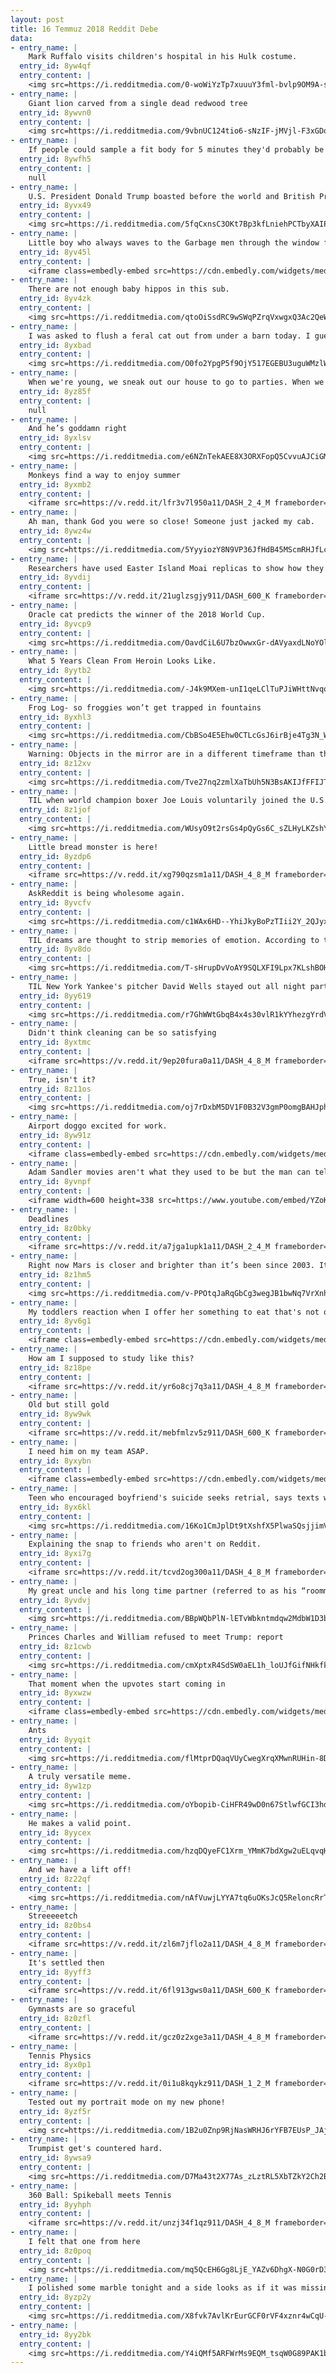 ```yaml
---
layout: post
title: 16 Temmuz 2018 Reddit Debe
data:
- entry_name: |
    Mark Ruffalo visits children's hospital in his Hulk costume.
  entry_id: 8yw4qf
  entry_content: |
    <img src=https://i.redditmedia.com/0-woWiYzTp7xuuuY3fml-bvlp9OM9A-sXwuhaBtQq7g.jpg?s=df4c56135a117bd08804044ff5260452 frameborder=0>
- entry_name: |
    Giant lion carved from a single dead redwood tree
  entry_id: 8ywvn0
  entry_content: |
    <img src=https://i.redditmedia.com/9vbnUC124tio6-sNzIF-jMVjl-F3xGDo6QN1K4v1JUo.jpg?s=397cfdb644f49af1c14b1f895bcf7b21 frameborder=0>
- entry_name: |
    If people could sample a fit body for 5 minutes they'd probably be a lot more motivated to get fit.
  entry_id: 8ywfh5
  entry_content: |
    null
- entry_name: |
    U.S. President Donald Trump boasted before the world and British Prime Minister Theresa May on Friday that he’d predicted the Brexit decision at his Turnberry golf resort in Scotland the day before the historic vote. One problem: Trump arrived at Turnberry the day after the vote.
  entry_id: 8yvx49
  entry_content: |
    <img src=https://i.redditmedia.com/5fqCxnsC3OKt7Bp3kfLniehPCTbyXAIPLS00-_CAPFA.jpg?s=f99983881e952df2772cfdae88491053 frameborder=0>
- entry_name: |
    Little boy who always waves to the Garbage men through the window finally gets the courage to go meet them!
  entry_id: 8yv45l
  entry_content: |
    <iframe class=embedly-embed src=https://cdn.embedly.com/widgets/media.html?src=https%3A%2F%2Fgfycat.com%2Fifr%2FSpanishBlankAlaskanhusky&url=https%3A%2F%2Fgfycat.com%2FSpanishBlankAlaskanhusky&image=https%3A%2F%2Fthumbs.gfycat.com%2FSpanishBlankAlaskanhusky-size_restricted.gif&key=522baf40bd3911e08d854040d3dc5c07&type=text%2Fhtml&schema=gfycat width=480 height=248 scrolling=no frameborder=0 allow=autoplay; fullscreen allowfullscreen=true></iframe>
- entry_name: |
    There are not enough baby hippos in this sub.
  entry_id: 8yv4zk
  entry_content: |
    <img src=https://i.redditmedia.com/qtoOiSsdRC9wSWqPZrqVxwgxQ3Ac2QeWFAwZ2J4Dx-Y.png?s=0f0d2b0bda77c98395ec03c98bc798f2 frameborder=0>
- entry_name: |
    I was asked to flush a feral cat out from under a barn today. I guess I made a new little buddy.
  entry_id: 8yxbad
  entry_content: |
    <img src=https://i.redditmedia.com/O0fo2YpgP5f9OjY517EGEBU3uguWMzlWAyfPfi2i-GI.jpg?s=80b381688cacd63045c9356ba3592f15 frameborder=0>
- entry_name: |
    When we're young, we sneak out our house to go to parties. When we're old, we sneak out of parties to go home.
  entry_id: 8yz85f
  entry_content: |
    null
- entry_name: |
    And he’s goddamn right
  entry_id: 8yxlsv
  entry_content: |
    <img src=https://i.redditmedia.com/e6NZnTekAEE8X3ORXFopQ5CvvuAJCiGMTfNo04-4LkA.jpg?s=aceb969553e2f153b936f71c82311e08 frameborder=0>
- entry_name: |
    Monkeys find a way to enjoy summer
  entry_id: 8yxmb2
  entry_content: |
    <iframe src=https://v.redd.it/lfr3v7l950a11/DASH_2_4_M frameborder=0></iframe>
- entry_name: |
    Ah man, thank God you were so close! Someone just jacked my cab.
  entry_id: 8ywz4w
  entry_content: |
    <img src=https://i.redditmedia.com/5YyyiozY8N9VP36JfHdB45MScmRHJfLcVu-JVdVcAsM.gif?fm=jpg&s=4d3c956179c6dfb09b1b26652db79cdc frameborder=0>
- entry_name: |
    Researchers have used Easter Island Moai replicas to show how they might have been “walked” to where they are displayed.
  entry_id: 8yvdij
  entry_content: |
    <iframe src=https://v.redd.it/21uglzsgjy911/DASH_600_K frameborder=0></iframe>
- entry_name: |
    Oracle cat predicts the winner of the 2018 World Cup.
  entry_id: 8yvcp9
  entry_content: |
    <img src=https://i.redditmedia.com/OavdCiL6U7bzOwwxGr-dAVyaxdLNoYOl2Pd0HKHRkjA.jpg?s=eaa84eae8e4bbfd70a3e945779360a4b frameborder=0>
- entry_name: |
    What 5 Years Clean From Heroin Looks Like.
  entry_id: 8yytb2
  entry_content: |
    <img src=https://i.redditmedia.com/-J4k9MXem-unI1qeLClTuPJiWHttNvqob0yMI5MkJZs.png?s=a97c077f1420898872ec966af876998f frameborder=0>
- entry_name: |
    Frog Log- so froggies won’t get trapped in fountains
  entry_id: 8yxhl3
  entry_content: |
    <img src=https://i.redditmedia.com/CbBSo4E5Ehw0CTLcGsJ6irBje4Tg3N_W-OTJ2LEna18.jpg?s=cc7ce5f5038cb61b9213d74dd984c81a frameborder=0>
- entry_name: |
    Warning: Objects in the mirror are in a different timeframe than they seem to be.
  entry_id: 8z12xv
  entry_content: |
    <img src=https://i.redditmedia.com/Tve27nq2zmlXaTbUh5N3BsAKIJfFFIJT6B_UbYco1uQ.jpg?s=3b2b03fb473dad2d0ec714fd4677f7c4 frameborder=0>
- entry_name: |
    TIL when world champion boxer Joe Louis voluntarily joined the U.S. Army in 1942 he was asked about his decision to enter the (then) racially segregated organisation, he replied: Lots of things wrong with America, but Hitler ain't going to fix them.
  entry_id: 8z1jof
  entry_content: |
    <img src=https://i.redditmedia.com/WUsyO9t2rsGs4pQyGs6C_sZLHyLKZshYPQQLtOTjwSs.jpg?s=8f18b6949ffbaef847be5003f381b027 frameborder=0>
- entry_name: |
    Little bread monster is here!
  entry_id: 8yzdp6
  entry_content: |
    <iframe src=https://v.redd.it/xg790qzsm1a11/DASH_4_8_M frameborder=0></iframe>
- entry_name: |
    AskReddit is being wholesome again.
  entry_id: 8yvcfv
  entry_content: |
    <img src=https://i.redditmedia.com/c1WAx6HD--YhiJkyBoPzTIii2Y_2QJyx9022L9fpKXE.png?s=426518c9d1906b56a5f01a66b98a20cd frameborder=0>
- entry_name: |
    TIL dreams are thought to strip memories of emotion. According to the theory, this function fails in sufferers of PTSD. Recurring nightmares might therefore be a repeated attempt at performing this function.
  entry_id: 8yv8do
  entry_content: |
    <img src=https://i.redditmedia.com/T-sHrupDvVoAY9SQLXFI9Lpx7KLshBOH7CyzVHRppck.jpg?s=1e98874a89621de2e8d0d25888e00ba2 frameborder=0>
- entry_name: |
    TIL New York Yankee's pitcher David Wells stayed out all night partying until the next morning. While hung over he pitched a perfect game, retiring all 27 batters he faced marking the 15th perfect game in MLB history.
  entry_id: 8yy619
  entry_content: |
    <img src=https://i.redditmedia.com/r7GhWWtGbqB4x4s30vlR1kYYhezgYrdVw4lwf6iw4B8.jpg?s=f26bca27d5fd466ec951bc27918ddf3e frameborder=0>
- entry_name: |
    Didn't think cleaning can be so satisfying
  entry_id: 8yxtmc
  entry_content: |
    <iframe src=https://v.redd.it/9ep20fura0a11/DASH_4_8_M frameborder=0></iframe>
- entry_name: |
    True, isn't it?
  entry_id: 8z11os
  entry_content: |
    <img src=https://i.redditmedia.com/oj7rDxbM5DV1F0B32V3gmP0omgBAHJphAykz_CCCJvo.jpg?s=68bd0d766c1869451850ea8622a2e031 frameborder=0>
- entry_name: |
    Airport doggo excited for work.
  entry_id: 8yw91z
  entry_content: |
    <iframe class=embedly-embed src=https://cdn.embedly.com/widgets/media.html?src=https%3A%2F%2Fgfycat.com%2Fifr%2FVelvetyComplexAsiaticmouflon&url=https%3A%2F%2Fgfycat.com%2Fvelvetycomplexasiaticmouflon&image=https%3A%2F%2Fthumbs.gfycat.com%2FVelvetyComplexAsiaticmouflon-size_restricted.gif&key=522baf40bd3911e08d854040d3dc5c07&type=text%2Fhtml&schema=gfycat width=600 height=1067 scrolling=no frameborder=0 allow=autoplay; fullscreen allowfullscreen=true></iframe>
- entry_name: |
    Adam Sandler movies aren't what they used to be but the man can tell a joke...
  entry_id: 8yvnpf
  entry_content: |
    <iframe width=600 height=338 src=https://www.youtube.com/embed/YZoKUlN9urg?feature=oembed&enablejsapi=1 frameborder=0 allow=autoplay; encrypted-media allowfullscreen></iframe>
- entry_name: |
    Deadlines
  entry_id: 8z0bky
  entry_content: |
    <iframe src=https://v.redd.it/a7jga1upk1a11/DASH_2_4_M frameborder=0></iframe>
- entry_name: |
    Right now Mars is closer and brighter than it’s been since 2003. It’s so bright it’s casting a reflection on the ocean as it rises. Took this two nights ago in Rhode Island
  entry_id: 8z1hm5
  entry_content: |
    <img src=https://i.redditmedia.com/v-PPOtqJaRqGbCg3wegJB1bwNq7VrXnhAHVrv3omRL8.jpg?s=0fb12607b178ef7d8a149f07dc0f9739 frameborder=0>
- entry_name: |
    My toddlers reaction when I offer her something to eat that's not one of her 5 approved food items
  entry_id: 8yv6g1
  entry_content: |
    <iframe class=embedly-embed src=https://cdn.embedly.com/widgets/media.html?src=https%3A%2F%2Fgfycat.com%2Fifr%2FMellowNaiveHog&url=https%3A%2F%2Fgfycat.com%2FMellowNaiveHog&image=https%3A%2F%2Fthumbs.gfycat.com%2FMellowNaiveHog-size_restricted.gif&key=522baf40bd3911e08d854040d3dc5c07&type=text%2Fhtml&schema=gfycat width=600 height=253 scrolling=no frameborder=0 allow=autoplay; fullscreen allowfullscreen=true></iframe>
- entry_name: |
    How am I supposed to study like this?
  entry_id: 8z18pe
  entry_content: |
    <iframe src=https://v.redd.it/yr6o8cj7q3a11/DASH_4_8_M frameborder=0></iframe>
- entry_name: |
    Old but still gold
  entry_id: 8yw9wk
  entry_content: |
    <iframe src=https://v.redd.it/mebfmlzv5z911/DASH_600_K frameborder=0></iframe>
- entry_name: |
    I need him on my team ASAP.
  entry_id: 8yxybn
  entry_content: |
    <iframe class=embedly-embed src=https://cdn.embedly.com/widgets/media.html?src=https%3A%2F%2Fgfycat.com%2Fifr%2FTameEducatedKawala&url=https%3A%2F%2Fgfycat.com%2FTameEducatedKawala&image=https%3A%2F%2Fthumbs.gfycat.com%2FTameEducatedKawala-size_restricted.gif&key=522baf40bd3911e08d854040d3dc5c07&type=text%2Fhtml&schema=gfycat width=600 height=600 scrolling=no frameborder=0 allow=autoplay; fullscreen allowfullscreen=true></iframe>
- entry_name: |
    Teen who encouraged boyfriend's suicide seeks retrial, says texts were cherry picked
  entry_id: 8yx6kl
  entry_content: |
    <img src=https://i.redditmedia.com/16Ko1CmJplDt9tXshfX5PlwaSQsjjimVJQygmjmgW80.jpg?s=2b039ce66c223f031f58f91a87978b1a frameborder=0>
- entry_name: |
    Explaining the snap to friends who aren't on Reddit.
  entry_id: 8yxi7g
  entry_content: |
    <iframe src=https://v.redd.it/tcvd2og300a11/DASH_4_8_M frameborder=0></iframe>
- entry_name: |
    My great uncle and his long time partner (referred to as his “roommate” by the family). Photo dated 1926, Lowell & Sons photography, Atlanta
  entry_id: 8yvdvj
  entry_content: |
    <img src=https://i.redditmedia.com/BBpWQbPlN-lETvWbkntmdqw2MdbW1D3bsQSMA_bJQeg.jpg?s=00424a1be37e55eeaede62a79cbd69a4 frameborder=0>
- entry_name: |
    Princes Charles and William refused to meet Trump: report
  entry_id: 8z1cwb
  entry_content: |
    <img src=https://i.redditmedia.com/cmXptxR4SdSW0aEL1h_loUJfGifNHkfkOgP3KpmsJVw.jpg?s=91229a4cd2c645291ea776fd6098bec4 frameborder=0>
- entry_name: |
    That moment when the upvotes start coming in
  entry_id: 8yxwzw
  entry_content: |
    <iframe class=embedly-embed src=https://cdn.embedly.com/widgets/media.html?src=https%3A%2F%2Fgfycat.com%2Fifr%2FGrayImmaterialHumpbackwhale&url=https%3A%2F%2Fgfycat.com%2FGrayImmaterialHumpbackwhale&image=https%3A%2F%2Fthumbs.gfycat.com%2FGrayImmaterialHumpbackwhale-size_restricted.gif&key=2aa3c4d5f3de4f5b9120b660ad850dc9&type=text%2Fhtml&schema=gfycat width=600 height=338 scrolling=no frameborder=0 allow=autoplay; fullscreen allowfullscreen=true></iframe>
- entry_name: |
    Ants
  entry_id: 8yyqit
  entry_content: |
    <img src=https://i.redditmedia.com/flMtprDQaqVUyCwegXrqXMwnRUHin-8DDo0Q4tn38fU.jpg?s=47923dff69f6180b1a9b69249d29f9da frameborder=0>
- entry_name: |
    A truly versatile meme.
  entry_id: 8yw1zp
  entry_content: |
    <img src=https://i.redditmedia.com/oYbopib-CiHFR49wD0n67StlwfGCI3hd6SZxLjkFQ30.jpg?s=c2a16533dee1b722d4d33dfb20f494df frameborder=0>
- entry_name: |
    He makes a valid point.
  entry_id: 8yycex
  entry_content: |
    <img src=https://i.redditmedia.com/hzqDQyeFC1Xrm_YMmK7bdXgw2uELqvqHfRk3DDpw8Ws.jpg?s=de91845978e515fcdb84adff51fda3b6 frameborder=0>
- entry_name: |
    And we have a lift off!
  entry_id: 8z22qf
  entry_content: |
    <img src=https://i.redditmedia.com/nAfVuwjLYYA7tq6uOKsJcQ5ReloncRrTXZc9HOB6Z78.jpg?s=bc0c391033b5b775e4d8a1c325892934 frameborder=0>
- entry_name: |
    Streeeeetch
  entry_id: 8z0bs4
  entry_content: |
    <iframe src=https://v.redd.it/zl6m7jflo2a11/DASH_4_8_M frameborder=0></iframe>
- entry_name: |
    It's settled then
  entry_id: 8yyff3
  entry_content: |
    <iframe src=https://v.redd.it/6fl913gws0a11/DASH_600_K frameborder=0></iframe>
- entry_name: |
    Gymnasts are so graceful
  entry_id: 8z0zfl
  entry_content: |
    <iframe src=https://v.redd.it/gcz0z2xge3a11/DASH_4_8_M frameborder=0></iframe>
- entry_name: |
    Tennis Physics
  entry_id: 8yx0p1
  entry_content: |
    <iframe src=https://v.redd.it/0i1u8kqykz911/DASH_1_2_M frameborder=0></iframe>
- entry_name: |
    Tested out my portrait mode on my new phone!
  entry_id: 8yzf5r
  entry_content: |
    <img src=https://i.redditmedia.com/1B2u0Znp9RjNasWRHJ6rYFB7EUsP_JAjgg_lVPn4N-s.jpg?s=5e1036fd947de0fda6822177e878d301 frameborder=0>
- entry_name: |
    Trumpist get's countered hard.
  entry_id: 8ywsa9
  entry_content: |
    <img src=https://i.redditmedia.com/D7Ma43t2X77As_zLztRL5XbTZkY2Ch2Bxk0NvtGhmTk.png?s=0730b752406a98b46d8a462e3cddae9f frameborder=0>
- entry_name: |
    360 Ball: Spikeball meets Tennis
  entry_id: 8yyhph
  entry_content: |
    <iframe src=https://v.redd.it/unzj34f1qz911/DASH_4_8_M frameborder=0></iframe>
- entry_name: |
    I felt that one from here
  entry_id: 8z0poq
  entry_content: |
    <img src=https://i.redditmedia.com/mq5QcEH6Gg8LjE_YAZv6DhgX-N0G0rD3SniFRon9ejg.png?s=8b7ede1fd9ba1d95dc2d5729574707f7 frameborder=0>
- entry_name: |
    I polished some marble tonight and a side looks as if it was missing.
  entry_id: 8yzp2y
  entry_content: |
    <img src=https://i.redditmedia.com/X8fvk7AvlKrEurGCF0rVF4xznr4wCqU-h7_ULtJ67zs.jpg?s=78ad9660082b7dd6585657672ac52c1e frameborder=0>
- entry_name: |
  entry_id: 8yy2bk
  entry_content: |
    <img src=https://i.redditmedia.com/Y4iQMf5ARFWrMs9EQM_tsqW0G89PAK1bqzrxIm_M8vc.jpg?s=623f882233055b99e2706332e7833bd4 frameborder=0>
---
```

